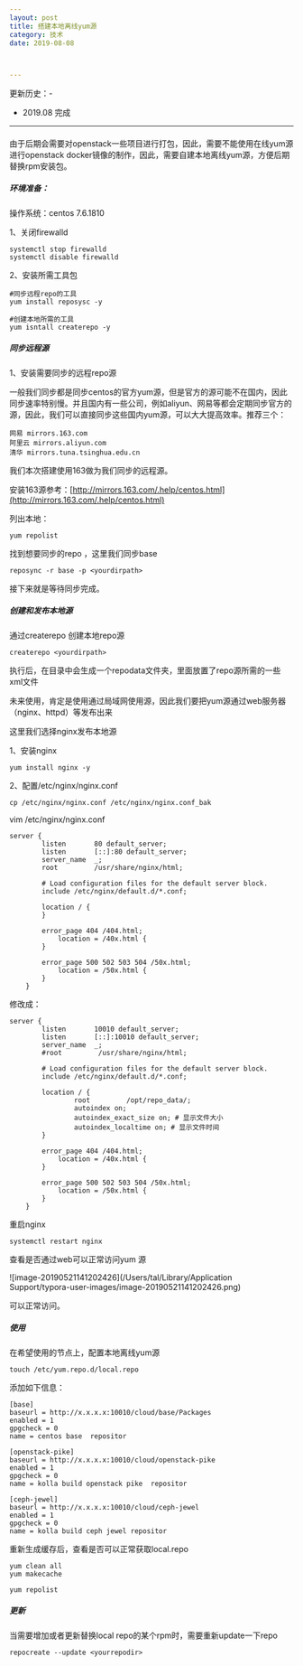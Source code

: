 ```yaml
---
layout: post
title: 搭建本地离线yum源
category: 技术
date: 2019-08-08



---
```


更新历史：-

- 2019.08  完成

------

####

由于后期会需要对openstack一些项目进行打包，因此，需要不能使用在线yum源进行openstack docker镜像的制作，因此，需要自建本地离线yum源，方便后期替换rpm安装包。

##### 环境准备：

操作系统：centos 7.6.1810

1、关闭firewalld

```
systemctl stop firewalld
systemctl disable firewalld
```

2、安装所需工具包

```
#同步远程repo的工具
yum install reposysc -y

#创建本地所需的工具
yum isntall createrepo -y
```



##### 同步远程源

1、安装需要同步的远程repo源

​		一般我们同步都是同步centos的官方yum源，但是官方的源可能不在国内，因此同步速率特别慢。并且国内有一些公司，例如aliyun、网易等都会定期同步官方的源，因此，我们可以直接同步这些国内yum源，可以大大提高效率。推荐三个：

```
网易 mirrors.163.com
阿里云 mirrors.aliyun.com
清华 mirrors.tuna.tsinghua.edu.cn
```

我们本次搭建使用163做为我们同步的远程源。

安装163源参考：[http://mirrors.163.com/.help/centos.html](http://mirrors.163.com/.help/centos.html)

列出本地： 

```
yum repolist
```



找到想要同步的repo ，这里我们同步base

```
reposync -r base -p <yourdirpath>
```

接下来就是等待同步完成。



##### 创建和发布本地源

通过createrepo 创建本地repo源

```
createrepo <yourdirpath>
```

执行后，在目录中会生成一个repodata文件夹，里面放置了repo源所需的一些xml文件

未来使用，肯定是使用通过局域网使用源，因此我们要把yum源通过web服务器（nginx、httpd）等发布出来

这里我们选择nginx发布本地源

1、安装nginx

```
yum install nginx -y
```

2、配置/etc/nginx/nginx.conf

```
cp /etc/nginx/nginx.conf /etc/nginx/nginx.conf_bak
```

vim /etc/nginx/nginx.conf

```
server {
        listen       80 default_server;
        listen       [::]:80 default_server;
        server_name  _;
        root         /usr/share/nginx/html;

        # Load configuration files for the default server block.
        include /etc/nginx/default.d/*.conf;

        location / {
        }

        error_page 404 /404.html;
            location = /40x.html {
        }

        error_page 500 502 503 504 /50x.html;
            location = /50x.html {
        }
    }
```



修改成：

```
server {
        listen       10010 default_server;
        listen       [::]:10010 default_server;
        server_name  _;
        #root         /usr/share/nginx/html;

        # Load configuration files for the default server block.
        include /etc/nginx/default.d/*.conf;

        location / {
                root         /opt/repo_data/;
                autoindex on;
                autoindex_exact_size on; # 显示文件大小
                autoindex_localtime on; # 显示文件时间
        }

        error_page 404 /404.html;
            location = /40x.html {
        }

        error_page 500 502 503 504 /50x.html;
            location = /50x.html {
        }
    }

```



重启nginx

```
systemctl restart nginx
```



查看是否通过web可以正常访问yum 源

![image-20190521141202426](/Users/tal/Library/Application Support/typora-user-images/image-20190521141202426.png)

可以正常访问。



##### 使用

在希望使用的节点上，配置本地离线yum源

```
touch /etc/yum.repo.d/local.repo
```

添加如下信息：

```
[base]
baseurl = http://x.x.x.x:10010/cloud/base/Packages
enabled = 1
gpgcheck = 0
name = centos base  repositor

[openstack-pike]
baseurl = http://x.x.x.x:10010/cloud/openstack-pike
enabled = 1
gpgcheck = 0
name = kolla build openstack pike  repositor

[ceph-jewel]
baseurl = http://x.x.x.x:10010/cloud/ceph-jewel
enabled = 1
gpgcheck = 0
name = kolla build ceph jewel repositor
```

重新生成缓存后，查看是否可以正常获取local.repo

```
yum clean all 
yum makecache

yum repolist
```



##### 更新

当需要增加或者更新替换local repo的某个rpm时，需要重新update一下repo

```
repocreate --update <yourrepodir>
```

